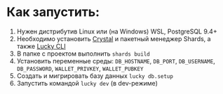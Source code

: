 # Как запустить:

1. Нужен дистрибутив Linux или (на Windows) WSL, PostgreSQL 9.4+
2. Необходимо установить [Crystal](https://crystal-lang.org/install/) и пакетный менеджер Shards, а также [Lucky CLI](https://github.com/luckyframework/lucky_cli)
3. В папке с проектом выполнить `shards build`
4. Установить переменные среды: `DB_HOSTNAME`, `DB_PORT`, `DB_USERNAME`, `DB_PASSWORD`, `WALLET_PRIVKEY`, `WALLET_PUBKEY`
5. Создать и мигрировать базу данных `lucky db.setup`
6. Запустить командой `lucky dev` (в dev-режиме)